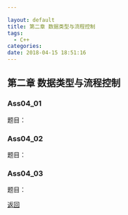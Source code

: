 ```yaml
---

layout: default
title: 第二章 数据类型与流程控制
tags:
  - C++
categories:
date: 2018-04-15 18:51:16
---
```


## 第二章 数据类型与流程控制

### Ass04_01

题目：

### Ass04_02

题目：

### Ass04_03

题目：

[返回](./)